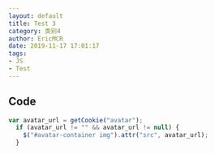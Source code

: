 ```yaml
---
layout: default
title: Test 3
category: 类别4
author: EricMCR
date: 2019-11-17 17:01:17
tags:
- JS
- Test
---
```

## Code

```javascript
var avatar_url = getCookie("avatar");
  if (avatar_url != "" && avatar_url != null) {
    $("#avatar-container img").attr("src", avatar_url);
  }
```
